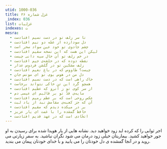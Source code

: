 ```yaml
---
utid: 1000-036
title: غزل شماره ۳۶
_index: 036
list: غزلیات
indexes: ت
mesra:
  - تا سر زلف تو در دست نسیم افتادست
  - دل سودازده از غصّه دو نیم افتادست
  - چشم جادوی تو خود عین سواد سحر است
  - لیکن این هست که این نسخه سقیم افتادست
  - در خم زلف تو آن خال سیه دانی چیست
  - نقطه دوده که در حلقه‌ی جیم افتادست
  - زلف مشکین تو در گلشن فردوس عذار
  - چیست؟ طاووس که در باغ نعیم افتادست
  - دل من در هوس بوی تو ای مونس جان
  - خاک راهی است که در دست نسیم افتادست
  - همچو گرد این تن خاکی نتواند برخاست
  - از سر کوی تو ز آنرو که عظیم افتادست
  - سایه‌ی قدّ تو بر قالبم ای عیسی دم
  - عکس روحی است که بر عظم رمیم افتادست
  - آن که جز کعبه‌ی مقامش نبد از یاد لبت
  - بر در میکده دیدم که مقیم افتادست
  - حافظ گمشده را با غمت ای یار عزیز
  - اتحّادی است که در عهد قدیم افتادست
---
```

اجر ثوابی را که کرده اید زود خواهید دید. نشانه هایی از یار هویدا شده برای رسیدن به او جور خواهید کشید. بیماریتان خیلی زود درمان می شود نگران نباشید. به سفر زیارتی می روید و در آنجا گمشده ی دل خودتان را می یابید و با خدای خودتان پیمان می بندید.
